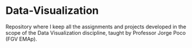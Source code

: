 # Data-Visualization
Repository where I keep all the assignments and projects developed in the scope of the Data Visualization discipline, taught by Professor Jorge Poco (FGV EMAp).
